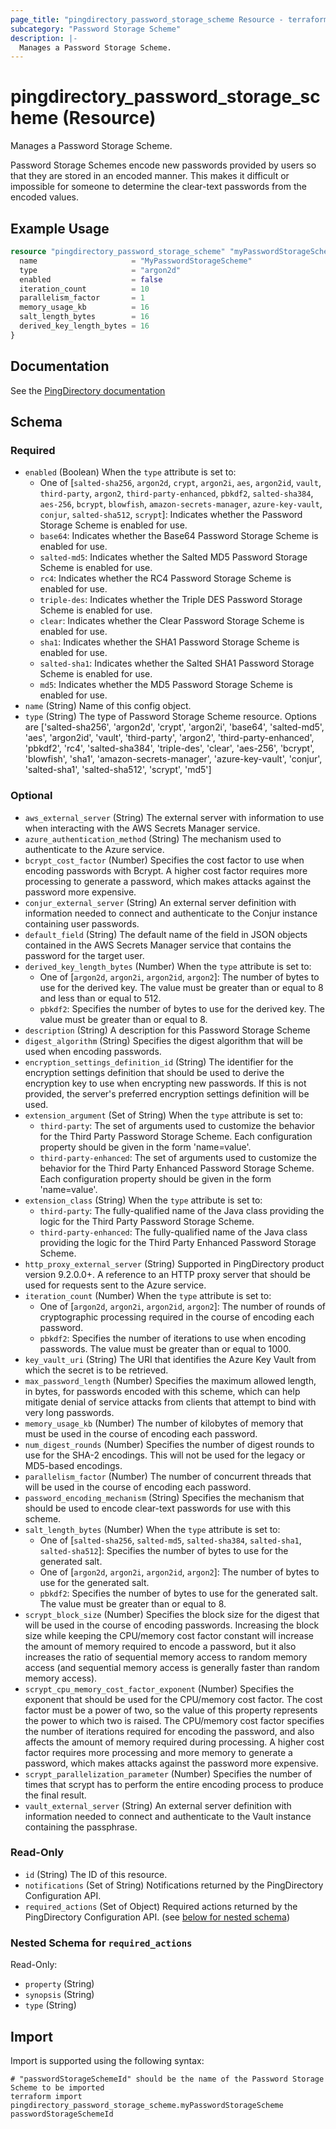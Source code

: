 ```yaml
---
page_title: "pingdirectory_password_storage_scheme Resource - terraform-provider-pingdirectory"
subcategory: "Password Storage Scheme"
description: |-
  Manages a Password Storage Scheme.
---
```


# pingdirectory_password_storage_scheme (Resource)

Manages a Password Storage Scheme.

Password Storage Schemes encode new passwords provided by users so that they are stored in an encoded manner. This makes it difficult or impossible for someone to determine the clear-text passwords from the encoded values.

## Example Usage

```terraform
resource "pingdirectory_password_storage_scheme" "myPasswordStorageScheme" {
  name                     = "MyPasswordStorageScheme"
  type                     = "argon2d"
  enabled                  = false
  iteration_count          = 10
  parallelism_factor       = 1
  memory_usage_kb          = 16
  salt_length_bytes        = 16
  derived_key_length_bytes = 16
}
```

## Documentation
See the [PingDirectory documentation](https://docs.pingidentity.com/r/en-us/pingdirectory-93/pd_sec_password_storage_schemes)

<!-- schema generated by tfplugindocs -->
## Schema

### Required

- `enabled` (Boolean) When the `type` attribute is set to:
  - One of [`salted-sha256`, `argon2d`, `crypt`, `argon2i`, `aes`, `argon2id`, `vault`, `third-party`, `argon2`, `third-party-enhanced`, `pbkdf2`, `salted-sha384`, `aes-256`, `bcrypt`, `blowfish`, `amazon-secrets-manager`, `azure-key-vault`, `conjur`, `salted-sha512`, `scrypt`]: Indicates whether the Password Storage Scheme is enabled for use.
  - `base64`: Indicates whether the Base64 Password Storage Scheme is enabled for use.
  - `salted-md5`: Indicates whether the Salted MD5 Password Storage Scheme is enabled for use.
  - `rc4`: Indicates whether the RC4 Password Storage Scheme is enabled for use.
  - `triple-des`: Indicates whether the Triple DES Password Storage Scheme is enabled for use.
  - `clear`: Indicates whether the Clear Password Storage Scheme is enabled for use.
  - `sha1`: Indicates whether the SHA1 Password Storage Scheme is enabled for use.
  - `salted-sha1`: Indicates whether the Salted SHA1 Password Storage Scheme is enabled for use.
  - `md5`: Indicates whether the MD5 Password Storage Scheme is enabled for use.
- `name` (String) Name of this config object.
- `type` (String) The type of Password Storage Scheme resource. Options are ['salted-sha256', 'argon2d', 'crypt', 'argon2i', 'base64', 'salted-md5', 'aes', 'argon2id', 'vault', 'third-party', 'argon2', 'third-party-enhanced', 'pbkdf2', 'rc4', 'salted-sha384', 'triple-des', 'clear', 'aes-256', 'bcrypt', 'blowfish', 'sha1', 'amazon-secrets-manager', 'azure-key-vault', 'conjur', 'salted-sha1', 'salted-sha512', 'scrypt', 'md5']

### Optional

- `aws_external_server` (String) The external server with information to use when interacting with the AWS Secrets Manager service.
- `azure_authentication_method` (String) The mechanism used to authenticate to the Azure service.
- `bcrypt_cost_factor` (Number) Specifies the cost factor to use when encoding passwords with Bcrypt. A higher cost factor requires more processing to generate a password, which makes attacks against the password more expensive.
- `conjur_external_server` (String) An external server definition with information needed to connect and authenticate to the Conjur instance containing user passwords.
- `default_field` (String) The default name of the field in JSON objects contained in the AWS Secrets Manager service that contains the password for the target user.
- `derived_key_length_bytes` (Number) When the `type` attribute is set to:
  - One of [`argon2d`, `argon2i`, `argon2id`, `argon2`]: The number of bytes to use for the derived key. The value must be greater than or equal to 8 and less than or equal to 512.
  - `pbkdf2`: Specifies the number of bytes to use for the derived key. The value must be greater than or equal to 8.
- `description` (String) A description for this Password Storage Scheme
- `digest_algorithm` (String) Specifies the digest algorithm that will be used when encoding passwords.
- `encryption_settings_definition_id` (String) The identifier for the encryption settings definition that should be used to derive the encryption key to use when encrypting new passwords. If this is not provided, the server's preferred encryption settings definition will be used.
- `extension_argument` (Set of String) When the `type` attribute is set to:
  - `third-party`: The set of arguments used to customize the behavior for the Third Party Password Storage Scheme. Each configuration property should be given in the form 'name=value'.
  - `third-party-enhanced`: The set of arguments used to customize the behavior for the Third Party Enhanced Password Storage Scheme. Each configuration property should be given in the form 'name=value'.
- `extension_class` (String) When the `type` attribute is set to:
  - `third-party`: The fully-qualified name of the Java class providing the logic for the Third Party Password Storage Scheme.
  - `third-party-enhanced`: The fully-qualified name of the Java class providing the logic for the Third Party Enhanced Password Storage Scheme.
- `http_proxy_external_server` (String) Supported in PingDirectory product version 9.2.0.0+. A reference to an HTTP proxy server that should be used for requests sent to the Azure service.
- `iteration_count` (Number) When the `type` attribute is set to:
  - One of [`argon2d`, `argon2i`, `argon2id`, `argon2`]: The number of rounds of cryptographic processing required in the course of encoding each password.
  - `pbkdf2`: Specifies the number of iterations to use when encoding passwords. The value must be greater than or equal to 1000.
- `key_vault_uri` (String) The URI that identifies the Azure Key Vault from which the secret is to be retrieved.
- `max_password_length` (Number) Specifies the maximum allowed length, in bytes, for passwords encoded with this scheme, which can help mitigate denial of service attacks from clients that attempt to bind with very long passwords.
- `memory_usage_kb` (Number) The number of kilobytes of memory that must be used in the course of encoding each password.
- `num_digest_rounds` (Number) Specifies the number of digest rounds to use for the SHA-2 encodings. This will not be used for the legacy or MD5-based encodings.
- `parallelism_factor` (Number) The number of concurrent threads that will be used in the course of encoding each password.
- `password_encoding_mechanism` (String) Specifies the mechanism that should be used to encode clear-text passwords for use with this scheme.
- `salt_length_bytes` (Number) When the `type` attribute is set to:
  - One of [`salted-sha256`, `salted-md5`, `salted-sha384`, `salted-sha1`, `salted-sha512`]: Specifies the number of bytes to use for the generated salt.
  - One of [`argon2d`, `argon2i`, `argon2id`, `argon2`]: The number of bytes to use for the generated salt.
  - `pbkdf2`: Specifies the number of bytes to use for the generated salt. The value must be greater than or equal to 8.
- `scrypt_block_size` (Number) Specifies the block size for the digest that will be used in the course of encoding passwords. Increasing the block size while keeping the CPU/memory cost factor constant will increase the amount of memory required to encode a password, but it also increases the ratio of sequential memory access to random memory access (and sequential memory access is generally faster than random memory access).
- `scrypt_cpu_memory_cost_factor_exponent` (Number) Specifies the exponent that should be used for the CPU/memory cost factor. The cost factor must be a power of two, so the value of this property represents the power to which two is raised. The CPU/memory cost factor specifies the number of iterations required for encoding the password, and also affects the amount of memory required during processing. A higher cost factor requires more processing and more memory to generate a password, which makes attacks against the password more expensive.
- `scrypt_parallelization_parameter` (Number) Specifies the number of times that scrypt has to perform the entire encoding process to produce the final result.
- `vault_external_server` (String) An external server definition with information needed to connect and authenticate to the Vault instance containing the passphrase.

### Read-Only

- `id` (String) The ID of this resource.
- `notifications` (Set of String) Notifications returned by the PingDirectory Configuration API.
- `required_actions` (Set of Object) Required actions returned by the PingDirectory Configuration API. (see [below for nested schema](#nestedatt--required_actions))

<a id="nestedatt--required_actions"></a>
### Nested Schema for `required_actions`

Read-Only:

- `property` (String)
- `synopsis` (String)
- `type` (String)

## Import

Import is supported using the following syntax:

```shell
# "passwordStorageSchemeId" should be the name of the Password Storage Scheme to be imported
terraform import pingdirectory_password_storage_scheme.myPasswordStorageScheme passwordStorageSchemeId
```

